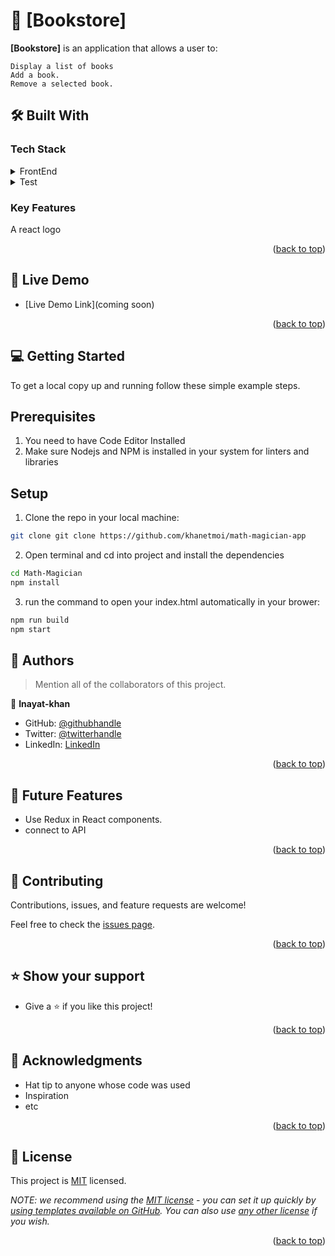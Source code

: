 <a name="readme-top"></a>


<!-- TABLE OF CONTENTS -->

# 📖 [Bookstore]


**[Bookstore]**  is an application that allows a user to:

    Display a list of books
    Add a book.
    Remove a selected book.



## 🛠 Built With <a name="built-with"></a>

### Tech Stack <a name="tech-stack"></a>

<details>
  <summary>FrontEnd</summary>
  <ul>
    <li><a href="https://reactjs.org/">React.js</a></li>
  </ul>
</details>

<details>
  <summary>Test</summary>
  <ul>
    <li><a href="https://jestjs.io/docs/tutorial-react">jest</a></li>
  </ul>
</details>


<!-- Features -->

### Key Features 

A react logo

<p align="right">(<a href="#readme-top">back to top</a>)</p>

<!-- LIVE DEMO -->

## 🚀 Live Demo 

- [Live Demo Link](coming soon)

<p align="right">(<a href="#readme-top">back to top</a>)</p>

<!-- GETTING STARTED -->

## 💻 Getting Started 

To get a local copy up and running follow these simple example steps.
## Prerequisites

  1. You need to have Code Editor Installed
  2. Make sure Nodejs and NPM is installed in your system for linters and libraries

## Setup

1. Clone the repo in your local machine:

```bash
git clone git clone https://github.com/khanetmoi/math-magician-app
```
2. Open terminal and cd into project and install the dependencies
```bash
cd Math-Magician
npm install
```

3. run the command to open your index.html automatically in your brower:
```bash
npm run build
npm start
```



<!-- AUTHORS -->

## 👥 Authors <a name="authors"></a>

> Mention all of the collaborators of this project.

👤 **Inayat-khan**

- GitHub: [@githubhandle](https://github.com/Khanetmoi)
- Twitter: [@twitterhandle](https://twitter.com/InayatVan)
- LinkedIn: [LinkedIn](https://www.linkedin.com/in/khan-bitsindou-b37178228/)



<p align="right">(<a href="#readme-top">back to top</a>)</p>

<!-- FUTURE FEATURES -->

## 🔭 Future Features 

  * Use Redux in React components.
  * connect to API

<p align="right">(<a href="#readme-top">back to top</a>)</p>

<!-- CONTRIBUTING -->

## 🤝 Contributing 

Contributions, issues, and feature requests are welcome!

Feel free to check the [issues page](https://github.com/Khanetmoi/math-magician-app/issues).

<p align="right">(<a href="#readme-top">back to top</a>)</p>

<!-- SUPPORT -->

## ⭐️ Show your support 

  * Give a ⭐️ if you like this project!

<p align="right">(<a href="#readme-top">back to top</a>)</p>

<!-- ACKNOWLEDGEMENTS -->

## 🙏 Acknowledgments 

  * Hat tip to anyone whose code was used
  * Inspiration
  * etc

<p align="right">(<a href="#readme-top">back to top</a>)</p>

<!-- FAQ (optional) -->

## 📝 License <a name="license"></a>

This project is [MIT](./LICENSE) licensed.

_NOTE: we recommend using the [MIT license](https://choosealicense.com/licenses/mit/) - you can set it up quickly by [using templates available on GitHub](https://docs.github.com/en/communities/setting-up-your-project-for-healthy-contributions/adding-a-license-to-a-repository). You can also use [any other license](https://choosealicense.com/licenses/) if you wish._

<p align="right">(<a href="#readme-top">back to top</a>)</p>
